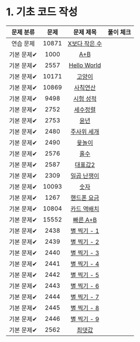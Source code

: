 # 1. 기초 코드 작성

|   문제 분류   | 문제 |                             문제 제목                              | 풀이 체크 |
|:---------:| :----------------: |:--------------------------------------------------------------:|:-----:|
|   연습 문제   | 10871 |       [X보다 작은 수](https://www.acmicpc.net/problem/10871)        |       |
|  기본 문제✔   | 1000 |          [A+B](https://www.acmicpc.net/problem/1000)           |       |
|  기본 문제✔   | 2557 |      [Hello World](https://www.acmicpc.net/problem/2557)       |       |
|  기본 문제✔   | 10171 |          [고양이](https://www.acmicpc.net/problem/10171)          |       |
|  기본 문제✔   | 10869 |         [사칙연산](https://www.acmicpc.net/problem/10869)          |       |
|  기본 문제✔   | 9498 |         [시험 성적](https://www.acmicpc.net/problem/9498)          |       |
|  기본 문제✔   | 2752 |          [세수정렬](https://www.acmicpc.net/problem/2752)          |       |
|  기본 문제✔   | 2753 |           [윤년](https://www.acmicpc.net/problem/2753)           |       |
|  기본 문제✔   | 2480 |         [주사위 세개](https://www.acmicpc.net/problem/2480)         |       |
|  기본 문제✔   | 2490 |          [윷놀이](https://www.acmicpc.net/problem/2490)           |       |
|  기본 문제✔   | 2576 |           [홀수](https://www.acmicpc.net/problem/2576)           |       |
|  기본 문제✔   | 2587 |          [대표값2](https://www.acmicpc.net/problem/2587)          |       |
|  기본 문제✔   | 2309 |         [일곱 난쟁이](https://www.acmicpc.net/problem/2309)         |       |
|  기본 문제✔   | 10093 |          [숫자](https://www.acmicpc.net/problem/10093)           |       |
|  기본 문제✔   | 1267 |         [핸드폰 요금](https://www.acmicpc.net/problem/1267)         |       |
|  기본 문제✔   | 10804 |        [카드 역배치](https://www.acmicpc.net/problem/10804)         |       |
|  기본 문제✔   | 15552 |        [빠른 A+B](https://www.acmicpc.net/problem/15552)         |       |
|  기본 문제✔   | 2438 |        [별 찍기 - 1](https://www.acmicpc.net/problem/2438)        |       |
|  기본 문제✔   | 2439 |        [별 찍기 - 2](https://www.acmicpc.net/problem/2439)        |       |
|  기본 문제✔   | 2440 |        [별 찍기 - 3](https://www.acmicpc.net/problem/2440)        |       |
|  기본 문제✔   | 2441 |        [별 찍기 - 4](https://www.acmicpc.net/problem/2441)        |       |
|  기본 문제✔   | 2442 |        [별 찍기 - 5](https://www.acmicpc.net/problem/2442)        |       |
|  기본 문제✔   | 2443 |        [별 찍기 - 6](https://www.acmicpc.net/problem/2443)        |       |
|  기본 문제✔   | 2444 |        [별 찍기 - 7](https://www.acmicpc.net/problem/2444)        |       |
|  기본 문제✔   | 2445 |        [별 찍기 - 8](https://www.acmicpc.net/problem/2445)        |       |
|  기본 문제✔   | 2446 |        [별 찍기 - 9](https://www.acmicpc.net/problem/2446)        |       |
|  기본 문제✔   | 2562 |          [최댓값](https://www.acmicpc.net/problem/2562)           |       |